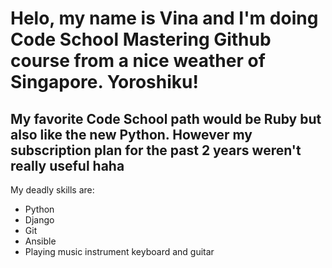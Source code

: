 # Helo, my name is Vina and I'm doing Code School Mastering Github course from a nice weather of Singapore. Yoroshiku!

## My favorite Code School path would be Ruby but also like the new Python. However my subscription plan for the past 2 years weren't really useful haha

My deadly skills are:
* Python
* Django
* Git
* Ansible
* Playing music instrument keyboard and guitar
